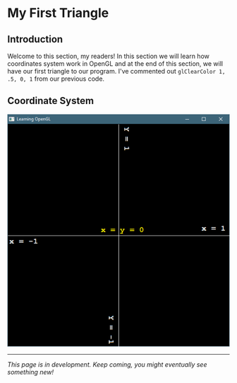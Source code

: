 # My First Triangle
## Introduction
Welcome to this section, my readers! In this section we will learn how coordinates system work in OpenGL and at the end of this 
section, we will have our first triangle to our program. I've commented out `glClearColor 1, .5, 0, 1` from our previous code.

## Coordinate System

![Coordinate System In OpenGL](https://raw.githubusercontent.com/AshishKingdom/OpenGL-Tutorials/gh-pages/images/first-triangle/coordinate_system.png)

***
_This page is in development.
Keep coming, you might eventually see something new!_
